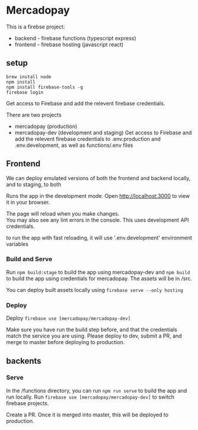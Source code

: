 # Mercadopay

This is a firebse project:

- backend - firebase functions (typescript express)
- frontend - firebase hosting (javascript react)

## setup

    brew install node
    npm install
    npm install firebase-tools -g
    firebase login

Get access to Firebase and add the relevent firebase credentials.

There are two projects

- mercadopay (production)
- mercadopay-dev (development and staging)
  Get access to Firebase and add the relevent firebase credentials to .env.production and .env.development, as well as functions/.env files

## Frontend

We can deploy emulated versions of both the frontend and backend locally, and to staging, to both

Runs the app in the development mode.
Open [http://localhost:3000](http://localhost:3000) to view it in your browser.

The page will reload when you make changes.\
You may also see any lint errors in the console.
This uses development API credentials.

to run the app with fast reloading, it will use '.env.development' environment variables

### Build and Serve

Run `npm build:stage` to build the app using mercadopay-dev and `npm build` to build the app using credentials for mercadopay. The assets will be in /src.

You can deploy built assets locally using `firebase serve --only hosting`

### Deploy

Deploy `firebase use [mercadopay/mercadopay-dev]`

Make sure you have run the build step before, and that the credentials match the service you are using. Please deploy to dev, submit a PR, and merge to master before deploying to production.

## backents

### Serve

In the /functions directory, you can run `npm run serve` to build the app and run locally. Run `firebase use [mercadopay/mercadopay-dev]` to switch firebase projects.

Create a PR. Once it is merged into master, this will be deployed to production.

